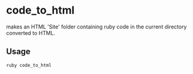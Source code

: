 # code_to_html
makes an HTML 'Site' folder containing ruby code in the current directory converted to HTML.  

## Usage  
```ruby code_to_html```

